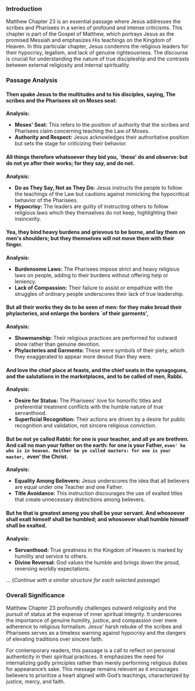 ### Introduction

Matthew Chapter 23 is an essential passage where Jesus addresses the scribes and Pharisees in a series of profound and intense criticisms. This chapter is part of the Gospel of Matthew, which portrays Jesus as the promised Messiah and emphasizes His teachings on the Kingdom of Heaven. In this particular chapter, Jesus condemns the religious leaders for their hypocrisy, legalism, and lack of genuine righteousness. The discourse is crucial for understanding the nature of true discipleship and the contrasts between external religiosity and internal spirituality.

### Passage Analysis

#### Then spake Jesus to the multitudes and to his disciples, saying, The scribes and the Pharisees sit on Moses seat:

**Analysis:**
- **Moses' Seat:** This refers to the position of authority that the scribes and Pharisees claim concerning teaching the Law of Moses.
- **Authority and Respect:** Jesus acknowledges their authoritative position but sets the stage for criticizing their behavior.

#### All things therefore whatsoever they bid you, `these' do and observe: but do not ye after their works; for they say, and do not.

**Analysis:**
- **Do as They Say, Not as They Do:** Jesus instructs the people to follow the teachings of the Law but cautions against mimicking the hypocritical behavior of the Pharisees.
- **Hypocrisy:** The leaders are guilty of instructing others to follow religious laws which they themselves do not keep, highlighting their insincerity.

#### Yea, they bind heavy burdens and grievous to be borne, and lay them on men's shoulders; but they themselves will not move them with their finger.

**Analysis:**
- **Burdensome Laws:** The Pharisees impose strict and heavy religious laws on people, adding to their burdens without offering help or leniency.
- **Lack of Compassion:** Their failure to assist or empathize with the struggles of ordinary people underscores their lack of true leadership.

#### But all their works they do to be seen of men: for they make broad their phylacteries, and enlarge the borders `of their garments',

**Analysis:**
- **Showmanship:** Their religious practices are performed for outward show rather than genuine devotion.
- **Phylacteries and Garments:** These were symbols of their piety, which they exaggerated to appear more devout than they were.

#### And love the chief place at feasts, and the chief seats in the synagogues, and the salutations in the marketplaces, and to be called of men, Rabbi.

**Analysis:**
- **Desire for Status:** The Pharisees' love for honorific titles and preferential treatment conflicts with the humble nature of true servanthood.
- **Superficial Recognition:** Their actions are driven by a desire for public recognition and validation, not sincere religious conviction.

#### But be not ye called Rabbi: for one is your teacher, and all ye are brethren. And call no man your father on the earth: for one is your Father, `even' he who is in heaven. Neither be ye called masters: for one is your master, `even' the Christ.

**Analysis:**
- **Equality Among Believers:** Jesus underscores the idea that all believers are equal under one Teacher and one Father.
- **Title Avoidance:** This instruction discourages the use of exalted titles that create unnecessary distinctions among believers.

#### But he that is greatest among you shall be your servant. And whosoever shall exalt himself shall be humbled; and whosoever shall humble himself shall be exalted.

**Analysis:**
- **Servanthood:** True greatness in the Kingdom of Heaven is marked by humility and service to others.
- **Divine Reversal:** God values the humble and brings down the proud, reversing worldly expectations.

... (*Continue with a similar structure for each selected passage*)

### Overall Significance

Matthew Chapter 23 profoundly challenges outward religiosity and the pursuit of status at the expense of inner spiritual integrity. It underscores the importance of genuine humility, justice, and compassion over mere adherence to religious formalism. Jesus’ harsh rebuke of the scribes and Pharisees serves as a timeless warning against hypocrisy and the dangers of elevating traditions over sincere faith.

For contemporary readers, this passage is a call to reflect on personal authenticity in their spiritual practices. It emphasizes the need for internalizing godly principles rather than merely performing religious duties for appearance’s sake. This message remains relevant as it encourages believers to prioritize a heart aligned with God’s teachings, characterized by justice, mercy, and faith.